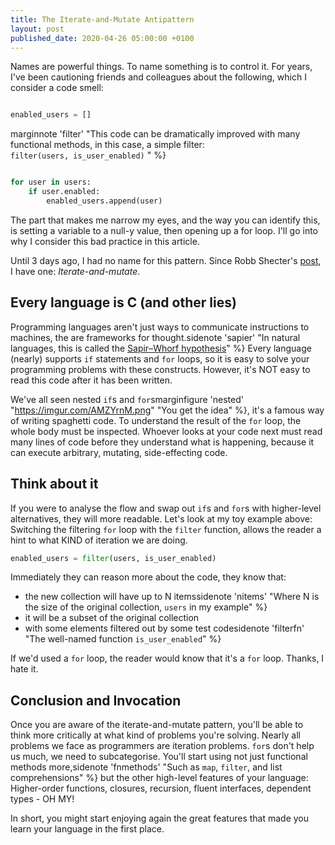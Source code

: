 ```yaml
---
title: The Iterate-and-Mutate Antipattern
layout: post
published_date: 2020-04-26 05:00:00 +0100
---
```


Names are powerful things. To name something is to control it. For years, I've been cautioning friends and colleagues about the following, which I consider a code smell:

```python

enabled_users = []
```
marginnote 'filter' "This code can be dramatically improved with many functional methods, in this case, a simple filter:<br/> `filter(users, is_user_enabled)` " %}
```python

for user in users:
    if user.enabled:
        enabled_users.append(user)
```



The part that makes me narrow my eyes, and the way you can identify this, is setting a variable to a null-y value, then opening up a for loop. I'll go into why I consider this bad practice in this article.

Until 3 days ago, I had no name for this pattern. Since Robb Shecter's [post](https://dogsnog.blog/2020/04/23/the-iterate-and-mutate-programming-anti-pattern/), I have one: _Iterate-and-mutate_.

## Every language is C (and other lies)

Programming languages aren't just ways to communicate instructions to machines, the are frameworks for thought.sidenote 'sapier' "In natural languages, this is called the [Sapir–Whorf hypothesis](https://en.wikipedia.org/wiki/Linguistic_relativity)" %} Every language (nearly) supports `if` statements and `for` loops, so it is easy to solve your programming problems with these constructs. However, it's NOT easy to read this code after it has been written.

We've all seen nested `if`s and `for`smarginfigure 'nested' "https://imgur.com/AMZYrnM.png" "You get the idea" %}, it's a famous way of writing spaghetti code. To understand the result of the `for` loop, the whole body must be inspected. Whoever looks at your code next must read many lines of code before they understand what is happening, because it can execute arbitrary, mutating, side-effecting code.

## Think about it

If you were to analyse the flow and swap out `if`s and `for`s with higher-level alternatives, they will more readable. Let's look at my toy example above: Switching the filtering `for` loop with the `filter` function, allows the reader a hint to what KIND of iteration we are doing.

```python
enabled_users = filter(users, is_user_enabled)
```

Immediately they can reason more about the code, they know that:

 - the new collection will have up to N itemssidenote 'nitems' "Where N is the size of the original collection, `users` in my example" %}
 - it will be a subset of the original collection
 - with some elements filtered out by some test codesidenote 'filterfn' "The well-named function `is_user_enabled`" %}

If we'd used a `for` loop, the reader would know that it's a `for` loop. Thanks, I hate it.

## Conclusion and Invocation

Once you are aware of the iterate-and-mutate pattern, you'll be able to think more critically at what kind of problems you're solving. Nearly all problems we face as programmers are iteration problems. `for`s don't help us much, we need to subcategorise. You'll start using not just functional methods more,sidenote 'fnmethods' "Such as `map`, `filter`, and list comprehensions" %} but the other high-level features of your language: Higher-order functions, closures, recursion, fluent interfaces, dependent types - OH MY!

In short, you might start enjoying again the great features that made you learn your language in the first place.
